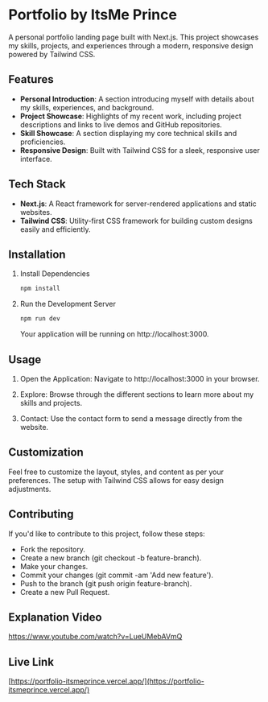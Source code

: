 # Portfolio by ItsMe Prince

A personal portfolio landing page built with Next.js. This project showcases my skills, projects, and experiences through a modern, responsive design powered by Tailwind CSS.

## Features

- **Personal Introduction**: A section introducing myself with details about my skills, experiences, and background.
- **Project Showcase**: Highlights of my recent work, including project descriptions and links to live demos and GitHub repositories.
- **Skill Showcase**: A section displaying my core technical skills and proficiencies.
- **Responsive Design**: Built with Tailwind CSS for a sleek, responsive user interface.

## Tech Stack

- **Next.js**: A React framework for server-rendered applications and static websites.
- **Tailwind CSS**: Utility-first CSS framework for building custom designs easily and efficiently.

## Installation

1. Install Dependencies
    ```bash
    npm install
    ```

2. Run the Development Server
    ```bash
    npm run dev
    ```

    Your application will be running on http://localhost:3000.

## Usage

1. Open the Application: Navigate to http://localhost:3000 in your browser.

2. Explore: Browse through the different sections to learn more about my skills and projects.

3. Contact: Use the contact form to send a message directly from the website.

## Customization
Feel free to customize the layout, styles, and content as per your preferences. The setup with Tailwind CSS allows for easy design adjustments.

## Contributing
If you'd like to contribute to this project, follow these steps:

- Fork the repository.
- Create a new branch (git checkout -b feature-branch).
- Make your changes.
- Commit your changes (git commit -am 'Add new feature').
- Push to the branch (git push origin feature-branch).
- Create a new Pull Request.

## Explanation Video

https://www.youtube.com/watch?v=LueUMebAVmQ

## Live Link
[https://portfolio-itsmeprince.vercel.app/](https://portfolio-itsmeprince.vercel.app/)
